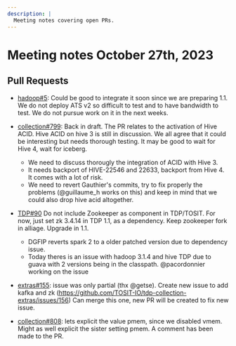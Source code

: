 ```yaml
---
description: |
  Meeting notes covering open PRs.
--- 
```

# Meeting notes October 27th, 2023

## Pull Requests

- [hadoop#5](https://github.com/TOSIT-IO/hadoop/pull/5): Could be good to integrate it soon since we are preparing 1.1. We do not deploy ATS v2 so difficult to test and to have bandwidth to test. We do not pursue work on it in the next weeks.
- [collection#799](https://github.com/TOSIT-IO/tdp-collection/pull/799): Back in draft. The PR relates to the activation of Hive ACID. Hive ACID on hive 3 is still in discussion. We all agree that it could be interesting but needs thorough testing. It may be good to wait for Hive 4, wait for iceberg.
  - We need to discuss thorougly the integration of ACID with Hive 3. 
  - It needs backport of HIVE-22546 and 22633, backport from Hive 4. It comes with a lot of risk.
  - We need to revert Gauthier's commits, try to fix properly the problems (@guillaume_h works on this) and keep in mind that we could also drop hive acid altogether.

- [TDP#90](https://github.com/TOSIT-IO/TDP/pull/90) Do not include Zookeeper as component in TDP/TOSIT. For now, just set zk 3.4.14 in TDP 1.1, as a dependency. Keep zookeeper fork in alliage. Upgrade in 1.1.
  - DGFIP reverts spark 2 to a older patched version due to dependency issue.
  - Today theres is an issue with hadoop 3.1.4 and hive TDP due to guava with 2 versions being in the classpath. @pacordonnier working on the issue
- [extras#155](https://github.com/TOSIT-IO/tdp-collection-extras/pull/155): issue was only partial (thx @getse). Create new issue to add kafka and zk (https://github.com/TOSIT-IO/tdp-collection-extras/issues/156) Can merge this one, new PR will be created to fix new issue.
- [collection#808](https://github.com/TOSIT-IO/tdp-collection/pull/799): lets explicit the value pmem, since we disabled vmem. Might as well explicit the sister setting pmem. A comment has been made to the PR.
